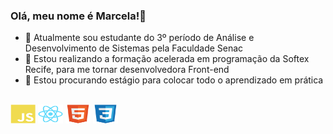 ### Olá, meu nome é Marcela!👋

- 🔭 Atualmente sou estudante do 3º período de Análise e Desenvolvimento de Sistemas pela Faculdade Senac
- 🌱 Estou realizando a formação acelerada em programação da Softex Recife, para me tornar desenvolvedora Front-end
- 🤔 Estou procurando estágio para colocar todo o aprendizado em prática
<div style="display: inline_block"><br>
  <img align="center" alt="Marcela-Js" height="30" width="40" src="https://raw.githubusercontent.com/devicons/devicon/master/icons/javascript/javascript-plain.svg">
  <img align="center" alt="Marcela-React" height="30" width="40" src="https://raw.githubusercontent.com/devicons/devicon/master/icons/react/react-original.svg">
  <img align="center" alt="Marcela-HTML" height="30" width="40" src="https://raw.githubusercontent.com/devicons/devicon/master/icons/html5/html5-original.svg">
  <img align="center" alt="Marcela-CSS" height="30" width="40" src="https://raw.githubusercontent.com/devicons/devicon/master/icons/css3/css3-original.svg">
</div>
